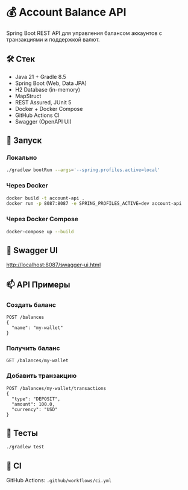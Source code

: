 # 💰 Account Balance API

Spring Boot REST API для управления балансом аккаунтов с транзакциями и поддержкой валют.

## 🛠️ Стек
- Java 21 + Gradle 8.5
- Spring Boot (Web, Data JPA)
- H2 Database (in-memory)
- MapStruct
- REST Assured, JUnit 5
- Docker + Docker Compose
- GitHub Actions CI
- Swagger (OpenAPI UI)

## 🚀 Запуск

### Локально
```bash
./gradlew bootRun --args='--spring.profiles.active=local'
```

### Через Docker
```bash
docker build -t account-api .
docker run -p 8087:8087 -e SPRING_PROFILES_ACTIVE=dev account-api
```

### Через Docker Compose
```bash
docker-compose up --build
```

## 📘 Swagger UI
[http://localhost:8087/swagger-ui.html](http://localhost:8087/swagger-ui.html)

## 📫 API Примеры

### Создать баланс
```http
POST /balances
{
  "name": "my-wallet"
}
```

### Получить баланс
```http
GET /balances/my-wallet
```

### Добавить транзакцию
```http
POST /balances/my-wallet/transactions
{
  "type": "DEPOSIT",
  "amount": 100.0,
  "currency": "USD"
}
```

## 🧪 Тесты
```bash
./gradlew test
```

## 🐙 CI
GitHub Actions: `.github/workflows/ci.yml`
